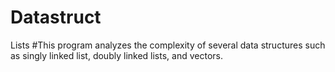 # Datastruct
Lists
#This program analyzes the complexity of several data structures such as singly linked list, doubly linked lists, and vectors.
